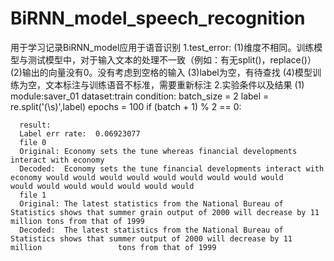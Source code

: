 # BiRNN_model_speech_recognition
用于学习记录BiRNN_model应用于语音识别
1.test_error:
  (1)维度不相同。训练模型与测试模型中，对于输入文本的处理不一致（例如：有无split()，replace()）
  (2)输出的向量没有0。没有考虑到空格的输入
  (3)label为空，有待查找
  (4)模型训练为空，文本标注与训练语音不标准，需要重新标注
2.实验条件以及结果
  (1) module:saver_01 dataset:train
      condition:
      batch_size = 2
      label = re.split('(\s)',label)
      epochs = 100
      if (batch + 1) % 2 == 0:
      
      result:
      Label err rate:  0.06923077
      file 0
      Original: Economy sets the tune whereas financial developments interact with economy
      Decoded:  Economy sets the tune financial developments interact with economy would would would would would would would would would                    would would would would would would would 
      file 1
      Original: The latest statistics from the National Bureau of Statistics shows that summer grain output of 2000 will decrease by 11                   million tons from that of 1999
      Decoded:  The latest statistics from the National Bureau of Statistics shows that summer output of 2000 will decrease by 11 million                 tons from that of 1999 
